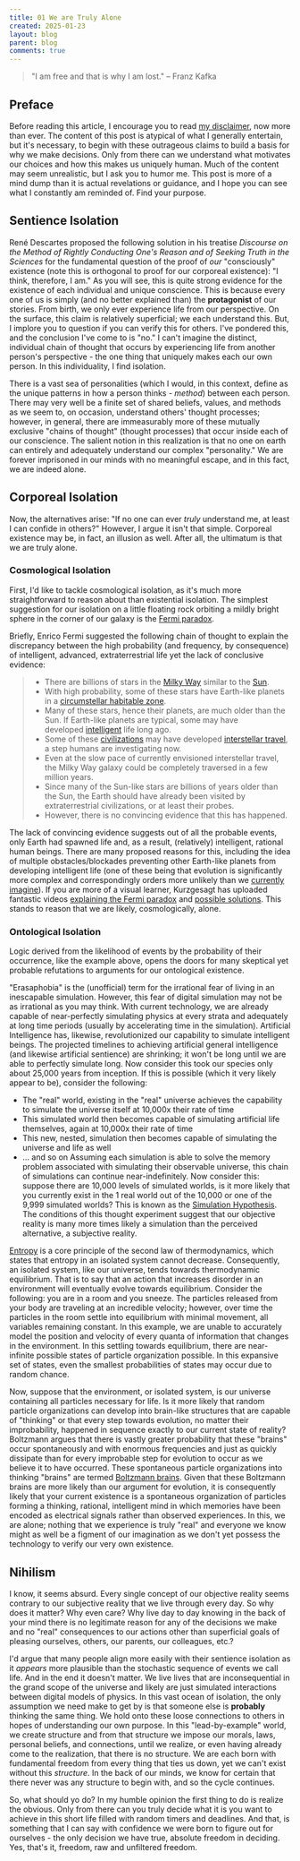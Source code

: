```yaml
---
title: 01 We are Truly Alone
created: 2025-01-23
layout: blog
parent: blog
comments: true
---
```

> "I am free and that is why I am lost." – Franz Kafka

## Preface
Before reading this article, I encourage you to read [my disclaimer](https://blog.tejaskamtam.com/blog/00%20disclaimer/), now more than ever. The content of this post is atypical of what I generally entertain, but it's necessary, to begin with these outrageous claims to build a basis for why we make decisions. Only from there can we understand what motivates our choices and how this makes us uniquely human. Much of the content may seem unrealistic, but I ask you to humor me. This post is more of a mind dump than it is actual revelations or guidance, and I hope you can see what I constantly am reminded of. Find your purpose.

## Sentience Isolation
René Descartes proposed the following solution in his treatise _Discourse on the Method of Rightly Conducting One's Reason and of Seeking Truth in the Sciences_ for the fundamental question of the proof of *our* "consciously" existence (note this is orthogonal to proof for our corporeal existence): "I think, therefore, I am." As you will see, this is quite strong evidence for the existence of each individual and unique conscience. This is because every one of us is simply (and no better explained than) the **protagonist** of our stories. From birth, we only ever experience life from our perspective. On the surface, this claim is relatively superficial; we each understand this. But, I implore you to question if you can verify this for others. I've pondered this, and the conclusion I've come to is "no." I can't imagine the distinct, individual chain of thought that occurs by experiencing life from another person's perspective - the one thing that uniquely makes each our own person. In this individuality, I find isolation.

There is a vast sea of personalities (which I would, in this context, define as the unique patterns in how a person thinks - *method*) between each person. There may very well be a finite set of shared beliefs, values, and methods as we seem to, on occasion, understand others' thought processes; however, in general, there are immeasurably more of these mutually exclusive "chains of thought" (thought processes) that occur inside each of our conscience. The salient notion in this realization is that no one on earth can entirely and adequately understand our complex "personality." We are forever imprisoned in our minds with no meaningful escape, and in this fact, we are indeed alone.

## Corporeal Isolation
Now, the alternatives arise: "If no one can ever *truly* understand me, at least I can confide in others?" However, I argue it isn't that simple. Corporeal existence may be, in fact, an illusion as well. After all, the ultimatum is that we are truly alone.

### Cosmological Isolation
First, I'd like to tackle cosmological isolation, as it's much more straightforward to reason about than existential isolation. The simplest suggestion for our isolation on a little floating rock orbiting a mildly bright sphere in the corner of our galaxy is the [Fermi paradox](https://en.wikipedia.org/wiki/Fermi_paradox).

Briefly, Enrico Fermi suggested the following chain of thought to explain the discrepancy between the high probability (and frequency, by consequence) of intelligent, advanced, extraterrestrial life yet the lack of conclusive evidence:

> - There are billions of stars in the [Milky Way](https://en.wikipedia.org/wiki/Milky_Way "Milky Way") similar to the [Sun](https://en.wikipedia.org/wiki/Sun "Sun").
> - With high probability, some of these stars have Earth-like planets in a [circumstellar habitable zone](https://en.wikipedia.org/wiki/Circumstellar_habitable_zone "Circumstellar habitable zone").
> - Many of these stars, hence their planets, are much older than the Sun. If Earth-like planets are typical, some may have developed [intelligent](https://en.wikipedia.org/wiki/Human_intelligence "Human intelligence") life long ago.
> - Some of these [civilizations](https://en.wikipedia.org/wiki/Civilization "Civilization") may have developed [interstellar travel](https://en.wikipedia.org/wiki/Interstellar_travel "Interstellar travel"), a step humans are investigating now.
> - Even at the slow pace of currently envisioned interstellar travel, the Milky Way galaxy could be completely traversed in a few million years.
> - Since many of the Sun-like stars are billions of years older than the Sun, the Earth should have already been visited by extraterrestrial civilizations, or at least their probes.
> - However, there is no convincing evidence that this has happened.

The lack of convincing evidence suggests out of all the probable events, only Earth had spawned life and, as a result, (relatively) intelligent, rational human beings. There are many proposed reasons for this, including the idea of multiple obstacles/blockades preventing other Earth-like planets from developing intelligent life (one of these being that evolution is significantly more complex and correspondingly orders more unlikely than we [currently imagine](https://en.wikipedia.org/wiki/Evolution_of_biological_complexity)). If you are more of a visual learner, Kurzgesagt has uploaded fantastic videos [explaining the Fermi paradox](https://youtu.be/sNhhvQGsMEc?si=OvWJcMQq68ctN-_W) and [possible solutions](https://youtu.be/1fQkVqno-uI?si=Cati4T71WtKyuPhP). This stands to reason that we are likely, cosmologically, alone.

### Ontological Isolation
Logic derived from the likelihood of events by the probability of their occurrence, like the example above, opens the doors for many skeptical yet probable refutations to arguments for our ontological existence.

"Erasaphobia" is the (unofficial) term for the irrational fear of living in an inescapable simulation. However, this fear of digital simulation may not be as irrational as you may think. With current technology, we are already capable of near-perfectly simulating physics at every strata and adequately at long time periods (usually by accelerating time in the simulation). Artificial Intelligence has, likewise, revolutionized our capability to simulate intelligent beings. The projected timelines to achieving artificial general intelligence (and likewise artificial sentience) are shrinking; it won't be long until we are able to perfectly simulate long. Now consider this took our species only about 25,000 years from inception. If this is possible (which it very likely appear to be), consider the following:
- The "real" world, existing in the "real" universe achieves the capability to simulate the universe itself at 10,000x their rate of time
- This simulated world then becomes capable of simulating artificial life themselves, again at 10,000x their rate of time
- This new, nested, simulation then becomes capable of simulating the universe and life as well
- ... and so on
Assuming each simulation is able to solve the memory problem associated with simulating their observable universe, this chain of simulations can continue near-indefinitely. Now consider this: suppose there are 10,000 levels of simulated worlds, is it more likely that you currently exist in the 1 real world out of the 10,000 or one of the 9,999 simulated worlds? This is known as the [Simulation Hypothesis](https://www.wikiwand.com/en/articles/Simulation_hypothesis). The conditions of this thought experiment suggest that our objective reality is many more times likely a simulation than the perceived alternative, a subjective reality.


[Entropy](https://www.wikiwand.com/en/articles/Entropy) is a core principle of the second law of thermodynamics, which states that entropy in an isolated system cannot decrease. Consequently, an isolated system, like our universe, tends towards thermodynamic equilibrium. That is to say that an action that increases disorder in an environment will eventually evolve towards equilibrium. Consider the following: you are in a room and you sneeze. The particles released from your body are traveling at an incredible velocity; however, over time the particles in the room settle into equilibrium with minimal movement, all variables remaining constant. In this example, we are unable to accurately model the position and velocity of every quanta of information that changes in the environment. In this settling towards equilibrium, there are near-infinite possible states of particle organization possible. In this expansive set of states, even the smallest probabilities of states may occur due to random chance.

Now, suppose that the environment, or isolated system, is our universe containing all particles necessary for life. Is it more likely that random particle organizations can develop into brain-like structures that are capable of "thinking" or that every step towards evolution, no matter their improbability, happened in sequence exactly to our current state of reality? Boltzmann argues that there is vastly greater probability that these "brains" occur spontaneously and with enormous frequencies and just as quickly dissipate than for every improbable step for evolution to occur as we believe it to have occurred. These spontaneous particle organizations into thinking "brains" are termed [Boltzmann brains](https://www.wikiwand.com/en/articles/Boltzmann_brain). Given that these Boltzmann brains are more likely than our argument for evolution, it is consequently likely that your current existence is a spontaneous organization of particles forming a thinking, rational, intelligent mind in which memories have been encoded as electrical signals rather than observed experiences. In this, we are alone; nothing that we experience is truly "real" and everyone we know might as well be a figment of our imagination as we don't yet possess the technology to verify our very own existence.


## Nihilism
I know, it seems absurd. Every single concept of our objective reality seems contrary to our subjective reality that we live through every day. So why does it matter? Why even care? Why live day to day knowing in the back of your mind there is no legitimate reason for any of the decisions we make and no "real" consequences to our actions other than superficial goals of pleasing ourselves, others, our parents, our colleagues, etc.?

I'd argue that many people align more easily with their sentience isolation as it *appears* more plausible than the stochastic sequence of events we call life. And in the end it doesn't matter. We live lives that are inconsequential in the grand scope of the universe and likely are just simulated interactions between digital models of physics. In this vast ocean of isolation, the only assumption we need make to get by is that someone else is **probably** thinking the same thing. We hold onto these loose connections to others in hopes of understanding our own purpose. In this "lead-by-example" world, we create structure and from that structure we impose our morals, laws, personal beliefs, and connections, until we realize, or even having already come to the realization, that there is no structure. We are each born with fundamental freedom from every thing that ties us down, yet we can't exist without this *structure*. In the back of our minds, we know for certain that there never was any structure to begin with, and so the cycle continues. 

So, what should yo do? In my humble opinion the first thing to do is realize the obvious. Only from there can you truly decide what it is you want to achieve in this short life filled with random timers and deadlines. And that, is something that I can say with confidence we were born to figure out for ourselves - the only decision we have true, absolute freedom in deciding. Yes, that's it, freedom, raw and unfiltered freedom.
